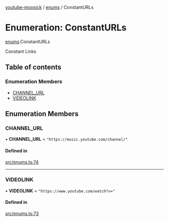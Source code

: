 [youtube-moosick](../README.md) / [enums](../modules/enums.md) / ConstantURLs

# Enumeration: ConstantURLs

[enums](../modules/enums.md).ConstantURLs

Constant Links

## Table of contents

### Enumeration Members

- [CHANNEL\_URL](enums.ConstantURLs.md#channel_url)
- [VIDEOLINK](enums.ConstantURLs.md#videolink)

## Enumeration Members

### CHANNEL\_URL

• **CHANNEL\_URL** = ``"https://music.youtube.com/channel/"``

#### Defined in

[src/enums.ts:74](https://github.com/EvasiveXkiller/youtube-moosick/blob/a6f8007/src/enums.ts#L74)

___

### VIDEOLINK

• **VIDEOLINK** = ``"https://www.youtube.com/watch?v="``

#### Defined in

[src/enums.ts:73](https://github.com/EvasiveXkiller/youtube-moosick/blob/a6f8007/src/enums.ts#L73)
